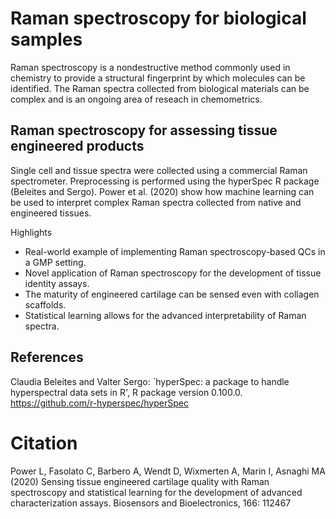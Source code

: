 # Raman spectroscopy for biological samples

Raman spectroscopy is a nondestructive method commonly used in chemistry to provide a structural fingerprint by which molecules can be identified. The Raman spectra collected from biological materials can be complex and is an ongoing area of reseach in chemometrics. 

## Raman spectroscopy for assessing tissue engineered products

Single cell and tissue spectra were collected using a commercial Raman spectrometer. Preprocessing is performed using the hyperSpec R package (Beleites and Sergo). Power et al. (2020) show how machine learning can be used to interpret complex Raman spectra collected from native and engineered tissues. 

Highlights
- Real-world example of implementing Raman spectroscopy-based QCs in a GMP setting.
- Novel application of Raman spectroscopy for the development of tissue identity assays.
- The maturity of engineered cartilage can be sensed even with collagen scaffolds.
- Statistical learning allows for the advanced interpretability of Raman spectra.

## References

Claudia Beleites and Valter Sergo: `hyperSpec: a package to handle hyperspectral data sets in R', R package version 0.100.0. https://github.com/r-hyperspec/hyperSpec

# Citation

Power L, Fasolato C, Barbero A, Wendt D, Wixmerten A, Marin I, Asnaghi MA (2020) Sensing tissue engineered cartilage quality with Raman spectroscopy and statistical learning for the development of advanced characterization assays. Biosensors and Bioelectronics, 166: 112467
